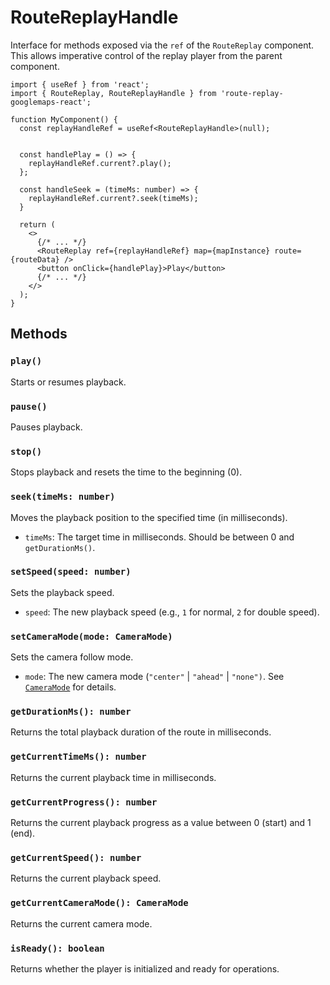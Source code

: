 # RouteReplayHandle

Interface for methods exposed via the `ref` of the `RouteReplay` component.
This allows imperative control of the replay player from the parent component.

```tsx
import { useRef } from 'react';
import { RouteReplay, RouteReplayHandle } from 'route-replay-googlemaps-react';

function MyComponent() {
  const replayHandleRef = useRef<RouteReplayHandle>(null);


  const handlePlay = () => {
    replayHandleRef.current?.play();
  };

  const handleSeek = (timeMs: number) => {
    replayHandleRef.current?.seek(timeMs);
  }

  return (
    <>
      {/* ... */}
      <RouteReplay ref={replayHandleRef} map={mapInstance} route={routeData} />
      <button onClick={handlePlay}>Play</button>
      {/* ... */}
    </>
  );
}
```

## Methods

### `play()`

Starts or resumes playback.

### `pause()`

Pauses playback.

### `stop()`

Stops playback and resets the time to the beginning (0).

### `seek(timeMs: number)`

Moves the playback position to the specified time (in milliseconds).

- `timeMs`: The target time in milliseconds. Should be between 0 and `getDurationMs()`.

### `setSpeed(speed: number)`

Sets the playback speed.

- `speed`: The new playback speed (e.g., `1` for normal, `2` for double speed).

### `setCameraMode(mode: CameraMode)`

Sets the camera follow mode.

- `mode`: The new camera mode (`"center"` | `"ahead"` | `"none")`.
See [`CameraMode`](../core/cameraMode.md) for details.

### `getDurationMs(): number`

Returns the total playback duration of the route in milliseconds.

### `getCurrentTimeMs(): number`

Returns the current playback time in milliseconds.

### `getCurrentProgress(): number`

Returns the current playback progress as a value between 0 (start) and 1 (end).

### `getCurrentSpeed(): number`

Returns the current playback speed.

### `getCurrentCameraMode(): CameraMode`

Returns the current camera mode.

### `isReady(): boolean`

Returns whether the player is initialized and ready for operations. 